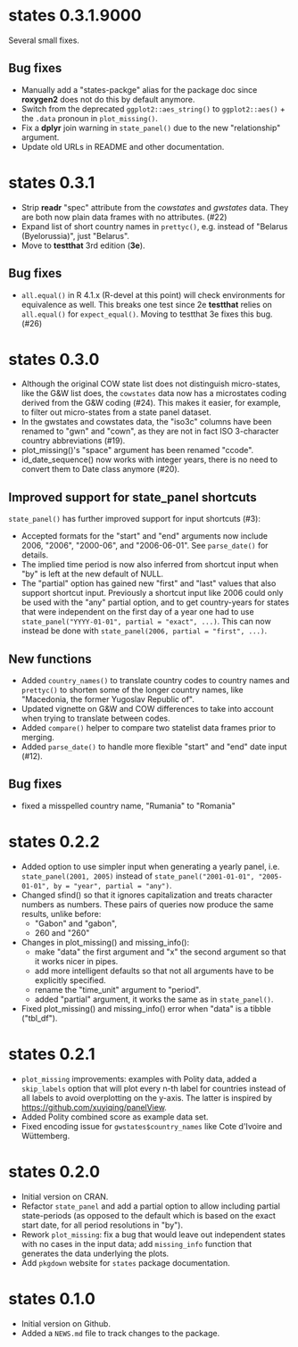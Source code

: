 
# states 0.3.1.9000

Several small fixes. 

## Bug fixes

- Manually add a "states-packge" alias for the package doc since **roxygen2** does not do this by default anymore. 
- Switch from the deprecated `ggplot2::aes_string()` to `ggplot2::aes()` + the `.data` pronoun in `plot_missing()`. 
- Fix a **dplyr** join warning in `state_panel()` due to the new "relationship" argument.
- Update old URLs in README and other documentation.


# states 0.3.1

- Strip **readr** "spec" attribute from the _cowstates_ and _gwstates_ data. They are both now plain data frames with no attributes. (#22)
- Expand list of short country names in `prettyc()`, e.g. instead of "Belarus (Byelorussia)", just "Belarus". 
- Move to **testthat** 3rd edition (**3e**). 

## Bug fixes

- `all.equal()` in R 4.1.x (R-devel at this point) will check environments for equivalence as well. This breaks one test since 2e **testthat** relies on `all.equal()` for `expect_equal()`. Moving to testthat 3e fixes this bug. (#26)


# states 0.3.0

- Although the original COW state list does not distinguish micro-states, like the G&W list does, the `cowstates` data now has a microstates coding derived from the G&W coding (#24). This makes it easier, for example, to filter out micro-states from a state panel dataset. 
- In the gwstates and cowstates data, the "iso3c" columns have been renamed to "gwn" and "cown", as they are not in fact ISO 3-character country abbreviations (#19).
- plot_missing()'s "space" argument has been renamed "ccode". 
- id_date_sequence() now works with integer years, there is no need to convert them to Date class anymore (#20).

## Improved support for state_panel shortcuts

`state_panel()` has further improved support for input shortcuts (#3):

- Accepted formats for the "start" and "end" arguments now include 2006, "2006", "2000-06", and "2006-06-01". See `parse_date()` for details. 
- The implied time period is now also inferred from shortcut input when "by" is left at the new default of NULL. 
- The "partial" option has gained new "first" and "last" values that also support shortcut input. Previously a shortcut input like 2006 could only be used with the "any" partial option, and to get country-years for states that were independent on the first day of a year one had to use `state_panel("YYYY-01-01", partial = "exact", ...)`. This can now instead be done with `state_panel(2006, partial = "first", ...)`. 

## New functions

- Added `country_names()` to translate country codes to country names and `prettyc()` to shorten some of the longer country names, like "Macedonia, the former Yugoslav Republic of".
- Updated vignette on G&W and COW differences to take into account when trying to translate between codes.
- Added `compare()` helper to compare two statelist data frames prior to merging. 
- Added `parse_date()` to handle more flexible "start" and "end" date input (#12). 

## Bug fixes

- fixed a misspelled country name, "Rumania" to "Romania"

# states 0.2.2

- Added option to use simpler input when generating a yearly panel, i.e. `state_panel(2001, 2005)` instead of `state_panel("2001-01-01", "2005-01-01", by = "year", partial = "any")`. 
- Changed sfind() so that it ignores capitalization and treats character numbers as numbers. These pairs of queries now produce the same results, unlike before:
  - "Gabon" and "gabon",
  - 260 and "260"
- Changes in plot_missing() and missing_info(): 
  - make "data" the first argument and "x" the second argument so that it works nicer in pipes. 
  - add more intelligent defaults so that not all arguments have to be explicitly specified.
  - rename the "time_unit" argument to "period".
  - added "partial" argument, it works the same as in `state_panel()`. 
- Fixed plot_missing() and missing_info() error when "data" is a tibble ("tbl_df"). 


# states 0.2.1

- `plot_missing` improvements: examples with Polity data, added a `skip_labels` option that will plot every n-th label for countries instead of all labels to avoid overplotting on the y-axis. The latter is inspired by https://github.com/xuyiqing/panelView.
- Added Polity combined score as example data set.
- Fixed encoding issue for `gwstates$country_names` like Cote d'Ivoire and Wüttemberg.

# states 0.2.0

- Initial version on CRAN.
- Refactor `state_panel` and add a partial option to allow including partial state-periods (as opposed to the default which is based on the exact start date, for all period resolutions in "by"). 
- Rework `plot_missing`: fix a bug that would leave out independent states with no cases in the input data; add `missing_info` function that generates the data underlying the plots.
- Add `pkgdown` website for `states` package documentation.

# states 0.1.0

- Initial version on Github. 
- Added a `NEWS.md` file to track changes to the package.



